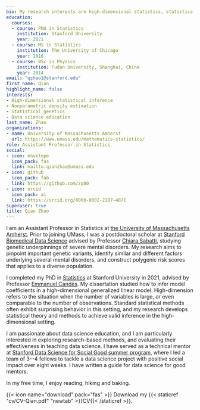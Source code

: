 ```yaml
---
bio: My research interests are high-dimensional statistics, statistical genetics, and data science education.
education:
  courses:
  - course: PhD in Statistics
    institution: Stanford University
    year: 2021
  - course: MS in Statistics
    institution: The University of Chicago
    year: 2016
  - course: BSc in Physics
    institution: Fudan University, Shanghai, China
    year: 2014
email: "qzhao1@stanford.edu"
first_name: Qian
highlight_name: false
interests:
- High-dimensional statistical inference
- Nonparametric density estimation
- Statistical genetics 
- Data science education
last_name: Zhao
organizations:
- name: University of Massachusetts Amherst
  url: https://www.umass.edu/mathematics-statistics/ 
role: Assistant Professor in Statistics
social:
- icon: envelope
  icon_pack: fas
  link: mailto:qianzhao@umass.edu
- icon: github
  icon_pack: fab
  link: https://github.com/zq00
- icon: orcid
  icon_pack: ai
  link: https://orcid.org/0000-0002-2287-4871 
superuser: true
title: Qian Zhao 
---
```


I am an Assistant Professor in Statistics at [the University of Massachusetts Amherst](https://www.umass.edu/mathematics-statistics/). Prior to joining UMass, I was a postdoctoral scholar at [Stanford Biomedical Data Science](https://med.stanford.edu/dbds.html) advised by Professor [Chiara Sabatti](https://chiarasabatti.su.domains/), studying genetic underpinnings of severe mental disorders. My research aims to pinpoint important genetic variants, identify similar and different factors underlying several mental disorders, and construct polygenic risk scores that applies to a diverse population.  

I completed my PhD in [Statistics](https://statistics.stanford.edu/) at Stanford University in 2021, advised by Professor [Emmanuel Candès](https://candes.su.domains/). My dissertation studied how to infer model coefficients in a high-dimensional generalized linear model. High-dimension refers to the situation when the number of variables is large, or even comparable to the number of observations. Standard statistical methods often exhibit surprising behavior in this setting, and my research develops statistical theory and methods to achieve valid inference in the high-dimensional setting. 

I am passionate about data science education, and I am particularly interested in exploring research-based methods, and evaluating their effectiveness in teaching data science. I have served as a technical mentor at [Stanford Data Science for Social Good summer program](https://datascience.stanford.edu/programs/data-science-social-good-summer-program), where I led a team of 3--4 fellows to tackle a data science project with positive social impact over eight weeks. I have written a guide for data science for good mentors. 

In my free time, I enjoy reading, hiking and baking. 

{{< icon name="download" pack="fas" >}} Download my {{< staticref "cv/CV-Qian.pdf" "newtab" >}}CV{{< /staticref >}}.
